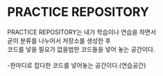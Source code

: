 # PRACTICE REPOSITORY

 PRACTICE REPOSITORY는 내가 학습이나 연습을 하면서 <br> 
 굳이 분류를 나누어서 저장소를 생성한 후 <br> 
 코드를 넣을 필요가 없을법한 코드들을 넣어 놓는 공간이다. <br><br>
-한마디로 잡다한 코드를 넣어놓는 공간이다.(연습공간) 
